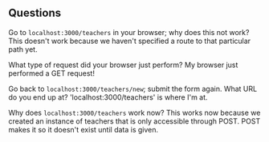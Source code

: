 ## Questions

Go to `localhost:3000/teachers` in your browser; why does this not work?
This doesn't work because we haven't specified a route to that particular path yet.

What type of request did your browser just perform?
My browser just performed a GET request!

Go back to `localhost:3000/teachers/new`; submit the form again. What URL do you end up at?
'localhost:3000/teachers' is where I'm at.

Why does `localhost:3000/teachers` work now?
This works now because we created an instance of teachers that is only accessible through POST.
POST makes it so it doesn't exist until data is given. 
